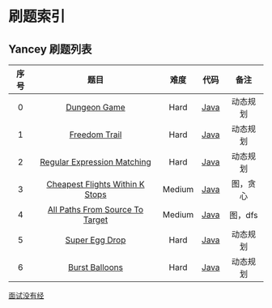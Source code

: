 # 刷题索引

## Yancey 刷题列表

| 序号 |                             题目                             |  难度  |                           代码                           |   备注   |
| :--: | :----------------------------------------------------------: | :----: | :------------------------------------------------------: | :------: |
|  0   |  [Dungeon Game](https://leetcode.cn/problems/dungeon-game/)  |  Hard  |         [Java](./src/main/java/DungeonGame.java)         | 动态规划 |
|  1   | [Freedom Trail](https://leetcode.cn/problems/freedom-trail/) |  Hard  |        [Java](./src/main/java/FreedomTrail.java)         | 动态规划 |
|  2   | [Regular Expression Matching](https://leetcode.cn/problems/regular-expression-matching/) |  Hard  |  [Java](./src/main/java/RegularExpressionMatching.java)  | 动态规划 |
|  3   | [Cheapest Flights Within K Stops](https://leetcode.cn/problems/cheapest-flights-within-k-stops/) | Medium | [Java](./src/main/java/CheapestFlightsWithinKStops.java) | 图，贪心 |
|  4   | [All Paths From Source To Target](https://leetcode.cn/problems/all-paths-from-source-to-target/) | Medium | [Java](./src/main/java/AllPathsFromSourceToTarget.java)  | 图，dfs  |
|  5   | [Super Egg Drop](https://leetcode.cn/problems/super-egg-drop/) |  Hard  |        [Java](./src/main/java/SuperEggDrop.java)         | 动态规划 |
|  6   | [Burst Balloons](https://leetcode.cn/problems/burst-balloons/) |  Hard  |        [Java](./src/main/java/BurstBalloons.java)        | 动态规划 |

[面试没有经](src/main/resources/360运维一面.md)
